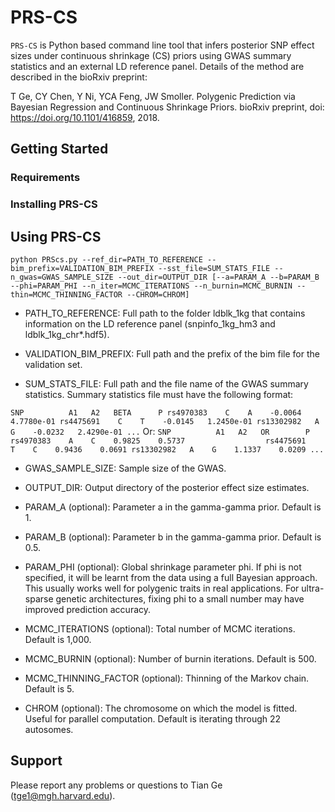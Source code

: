 # PRS-CS
`PRS-CS` is Python based command line tool that infers posterior SNP effect sizes under continuous shrinkage (CS) priors
using GWAS summary statistics and an external LD reference panel. Details of the method are described in the bioRxiv preprint:

T Ge, CY Chen, Y Ni, YCA Feng, JW Smoller. Polygenic Prediction via Bayesian Regression and Continuous Shrinkage Priors. bioRxiv preprint, doi: https://doi.org/10.1101/416859, 2018.
 

## Getting Started


### Requirements


### Installing PRS-CS


## Using PRS-CS

`
python PRScs.py --ref_dir=PATH_TO_REFERENCE --bim_prefix=VALIDATION_BIM_PREFIX --sst_file=SUM_STATS_FILE --n_gwas=GWAS_SAMPLE_SIZE --out_dir=OUTPUT_DIR [--a=PARAM_A --b=PARAM_B --phi=PARAM_PHI --n_iter=MCMC_ITERATIONS --n_burnin=MCMC_BURNIN --thin=MCMC_THINNING_FACTOR --CHROM=CHROM]
`
 - PATH_TO_REFERENCE: Full path to the folder ldblk_1kg that contains information on the LD reference panel (snpinfo_1kg_hm3 and ldblk_1kg_chr*.hdf5).

 - VALIDATION_BIM_PREFIX: Full path and the prefix of the bim file for the validation set. 

 - SUM_STATS_FILE: Full path and the file name of the GWAS summary statistics.
                   Summary statistics file must have the following format:

`
                   SNP          A1   A2   BETA      P
                   rs4970383    C    A    -0.0064   4.7780e-01
                   rs4475691    C    T    -0.0145   1.2450e-01
                   rs13302982   A    G    -0.0232   2.4290e-01
                   ...
`
                Or:
`
                   SNP          A1   A2   OR        P
                   rs4970383    A    C    0.9825    0.5737                 
                   rs4475691    T    C    0.9436    0.0691
                   rs13302982   A    G    1.1337    0.0209
                   ...
`

 - GWAS_SAMPLE_SIZE: Sample size of the GWAS.

 - OUTPUT_DIR: Output directory of the posterior effect size estimates.

 - PARAM_A (optional): Parameter a in the gamma-gamma prior. Default is 1.

 - PARAM_B (optional): Parameter b in the gamma-gamma prior. Default is 0.5.

 - PARAM_PHI (optional): Global shrinkage parameter phi. If phi is not specified, it will be learnt from the data using a full Bayesian approach. This usually works well for polygenic traits in real applications. For ultra-sparse genetic architectures, fixing phi to a small number may have improved prediction accuracy.

 - MCMC_ITERATIONS (optional): Total number of MCMC iterations. Default is 1,000.

 - MCMC_BURNIN (optional): Number of burnin iterations. Default is 500.

 - MCMC_THINNING_FACTOR (optional): Thinning of the Markov chain. Default is 5.

 - CHROM (optional): The chromosome on which the model is fitted. Useful for parallel computation. Default is iterating through 22 autosomes.


## Support
Please report any problems or questions to Tian Ge (tge1@mgh.harvard.edu).
